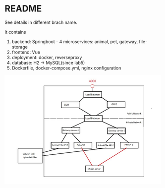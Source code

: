 # README

See details in different brach name.

It contains 
1. backend: Springboot - 4 microservices: animal, pet, gateway, file-storage
2. frontend: Vue
3. deployment: docker, reverseproxy
4. database: H2 -> MySQL(since lab5)
5. Dockerfile, docker-compose.yml, nginx configuration

![](structure.jpg)
